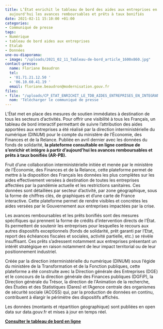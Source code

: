 ```yaml
---
title: L’État enrichit le tableau de bord des aides aux entreprises en intégrant dès
  aujourd'hui les avances remboursables et prêts à taux bonifiés
date: 2021-02-11 15:10:00 +01:00
categories:
- Communiqué de presse
tags:
- Numérique
- tableau de bord aides aux entreprises
- Etalab
- Données
une-ou-diaporama:
- image: "/uploads/2021_02_11_Tableau-de-bord_article_1600x860.jpg"
contact-presse:
  name: Floriane Beaudron
  tel:
  - '01.71.21.12.50 '
  - '06.10.60.41.19 '
  email: floriane.beaudron@modernisation.gouv.fr
files:
- file: "/uploads/CP_ETAT_ENRICHIT_LE_TDB_AIDES_ENTREPRISES_EN_INTEGRANT_AVANCES_REMB.pdf"
  nom: 'Télécharger le communiqué de presse '
---
```


L’État met en place des mesures de soutien immédiates à destination de tous les secteurs d’activités. Pour offrir une visibilité à tous les Français, un tableau de bord interactif permettant de suivre l’attribution des aides apportées aux entreprises a été réalisé par la direction interministérielle du numérique (DINUM) pour le compte du ministère de l’Économie, des Finances et de la Relance. Publiée en avril dernier avec les données du fonds de solidarité, **la plateforme consultable en ligne continue de s’enrichir et intègre à partir d’aujourd’hui les avances remboursables et prêts à taux bonifiés (AR-PB).**

Fruit d’une collaboration interministérielle initiée et menée par le ministère de l’Économie, des Finances et de la Relance, cette plateforme permet de mettre à la disposition des Français les données les plus complètes sur les aides effectivement versées à destination de toutes les entreprises affectées par la pandémie actuelle et les restrictions sanitaires. Ces données sont détaillées par secteur d’activité, par zone géographique, sous la forme de chiffres clés, de graphiques et d’une carte de France interactive. Cette plateforme permet de rendre visibles et concrètes les aides versées par le Gouvernement aux entreprises impactées par la crise.

Les avances remboursables et les prêts bonifiés sont des mesures spécifiques qui prennent la forme de crédits d’intervention directs de l’État. Ils permettent de soutenir les entreprises pour lesquelles le recours aux autres dispositifs exceptionnels (fonds de solidarité, prêt garanti par l’Etat, report des échéances fiscales et sociales, activité partielle, etc.) se révèle insuffisant. Ces prêts s’adressent notamment aux entreprises présentant un intérêt stratégique en raison notamment de leur impact territorial ou de leur positionnement industriel.

Créée par la direction interministérielle du numérique (DINUM) sous l’égide du ministère de la Transformation et de la Fonction publiques, cette plateforme a été construite avec la Direction générale des Entreprises (DGE) et le concours de la direction générale des Finances publiques (DGFiP), la Direction générale du Trésor, la direction de l'Animation de la recherche, des Études et des Statistiques (Dares) et l’Agence centrale des organismes de sécurité sociale (ACOSS) qui, par la production de données en continu, contribuent à élargir le périmètre des dispositifs affichés.

Les données (montants et répartition géographique) sont publiées en open data sur data.gouv.fr et mises à jour en temps réel.

**[Consulter le tableau de bord en ligne](https://aides-entreprises.data.gouv.fr/arpd)**
